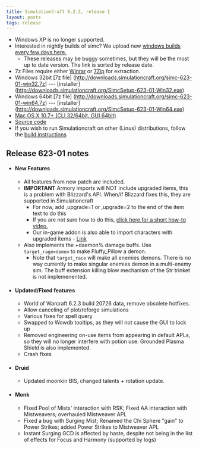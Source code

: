 ```yaml
---
title: SimulationCraft 6.2.3, release 1
layout: posts
tags: release
---
```

* Windows XP is no longer supported.
* Interested in nightly builds of simc? We upload new [windows builds every few days here.](http://downloads.simulationcraft.org/?C=M;O=D)
  * These releases may be buggy sometimes, but they will be the most up to date version. The link is sorted by release date. 
* 7z Files require either [Winrar](http://www.rarlab.com/) or [7Zip](http://www.7-zip.org/) for extraction.
* Windows 32bit [7z file] (http://downloads.simulationcraft.org/simc-623-01-win32.7z) ---  [installer] (http://downloads.simulationcraft.org/SimcSetup-623-01-Win32.exe)
* Windows 64bit [7z file] (http://downloads.simulationcraft.org/simc-623-01-win64.7z) ---  [installer] (http://downloads.simulationcraft.org/SimcSetup-623-01-Win64.exe)
* [Mac OS X 10.7+ (CLI 32/64bit, GUI 64bit)](http://downloads.simulationcraft.org/simc-623-01-osx-x86.dmg)
* [Source code](https://github.com/simulationcraft/simc/archive/release-623-01.zip)
* If you wish to run Simulationcraft on other (Linux) distributions, follow the [build instructions](http://code.google.com/p/simulationcraft/wiki/HowToBuild)

## Release 623-01 notes
* #### New Features
  * All features from new patch are included.
  * **IMPORTANT** Armory imports will NOT include upgraded items, this is a problem with Blizzard's API. When/if Blizzard fixes this, they are supported in Simulationcraft
    * For now, add ,upgrade=1 or ,upgrade=2 to the end of the item text to do this
    * If you are not sure how to do this, [click here for a short how-to video.](http://downloads.simulationcraft.org/upgradegear.mp4)
	* Our in-game addon is also able to import characters with upgraded items - [Link](http://www.curse.com/addons/wow/simulationcraft)
  * Also implements the +daemon% damage buffs. Use `target_rage=demon` to make Fluffy_Pillow a demon.
    * Note that `target_race` will make all enemies demons. There is no way currently to make singular enemies demon in a multi-enemy sim. The buff extension killing blow mechanism of the Str trinket is not implemenented.
* #### Updated/Fixed features
  * World of Warcraft 6.2.3 build 20726 data, remove obsolete hotfixes.
  * Allow canceling of plot/reforge simulations
  * Various fixes for spell query
  * Swapped to Wowdb tooltips, as they will not cause the GUI to lock up
  * Removed engineering on-use items from appearing in default APLs, so they will no longer interfere with potion use. Grounded Plasma Shield is also implemented.
  * Crash fixes
* #### Druid
  * Updated moonkin BIS, changed talents + rotation update. 
* #### Monk
  * Fixed Pool of Mists' interaction with RSK; Fixed AA interaction with Mistweavers; overhauled Mistweaver APL
  * Fixed a bug with Surging Mist; Renamed the Chi Sphere "gain" to Power Strikes; added Power Strikes to Mistweaver APL
  * Instant Surging GCD is affected by haste, despite not being in the list of effects for Focus and Harmony (supported by logs)

